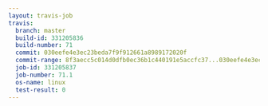 ```yaml
---
layout: travis-job
travis:
  branch: master
  build-id: 331205836
  build-number: 71
  commit: 030eefe4e3ec23beda7f9f912661a8989172020f
  commit-range: 8f3aecc5c014d0dfb0ec36b1c440191e5accfc37...030eefe4e3ec23beda7f9f912661a8989172020f
  job-id: 331205837
  job-number: 71.1
  os-name: linux
  test-result: 0
---
```

